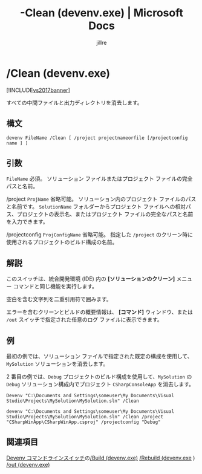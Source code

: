 ﻿---
title: -Clean (devenv.exe) | Microsoft Docs
ms.date: 11/15/2016
ms.prod: visual-studio-dev14
ms.technology: vs-ide-general
ms.topic: reference
helpviewer_keywords:
- builds [Team System], cleaning files
- clean Devenv switch
- /clean Devenv switch
- Devenv, /clean switch
ms.assetid: 79929dfd-22c9-4cec-a0d0-a16f15b8f7e4
caps.latest.revision: 15
author: jillre
ms.author: jillfra
manager: jillfra
ms.openlocfilehash: 043e9373f242523b7925a9ae775be6789f7cfc20
ms.sourcegitcommit: a8e8f4bd5d508da34bbe9f2d4d9fa94da0539de0
ms.translationtype: MTE95
ms.contentlocale: ja-JP
ms.lasthandoff: 10/19/2019
ms.locfileid: "72660885"
---
# <a name="clean-devenvexe"></a>/Clean (devenv.exe)
[!INCLUDE[vs2017banner](../../includes/vs2017banner.md)]

すべての中間ファイルと出力ディレクトリを消去します。

## <a name="syntax"></a>構文

```
devenv FileName /Clean [ /project projectnameorfile [/projectconfig name ] ]
```

## <a name="arguments"></a>引数
 `FileName` 必須。 ソリューション ファイルまたはプロジェクト ファイルの完全パスと名前。

 /project `ProjName` 省略可能。 ソリューション内のプロジェクト ファイルのパスと名前です。 `SolutionName` フォルダーからプロジェクト ファイルへの相対パス、プロジェクトの表示名、またはプロジェクト ファイルの完全なパスと名前を入力できます。

 /projectconfig `ProjConfigName` 省略可能。 指定した `/project` のクリーン時に使用されるプロジェクトのビルド構成の名前。

## <a name="remarks"></a>解説
 このスイッチは、統合開発環境 (IDE) 内の **[ソリューションのクリーン]** メニュー コマンドと同じ機能を実行します。

 空白を含む文字列を二重引用符で囲みます。

 エラーを含むクリーンとビルドの概要情報は、 **[コマンド]** ウィンドウ、または `/out` スイッチで指定された任意のログ ファイルに表示できます。

## <a name="example"></a>例
 最初の例では、ソリューション ファイルで指定された既定の構成を使用して、`MySolution` ソリューションを消去します。

 2 番目の例では、`Debug` プロジェクトのビルド構成を使用して、`MySolution` の `Debug` ソリューション構成内でプロジェクト `CSharpConsoleApp` を消去します。

```
Devenv "C:\Documents and Settings\someuser\My Documents\Visual Studio\Projects\MySolution\MySolution.sln" /Clean

devenv "C:\Documents and Settings\someuser\My Documents\Visual Studio\Projects\MySolution\MySolution.sln" /Clean /project "CSharpWinApp\CSharpWinApp.csproj" /projectconfig "Debug"
```

## <a name="see-also"></a>関連項目
 [Devenv コマンドラインスイッチ](../../ide/reference/devenv-command-line-switches.md)の[/Build (devenv.exe)](../../ide/reference/build-devenv-exe.md) [/Rebuild (devenv.exe](../../ide/reference/rebuild-devenv-exe.md) ) [/out (devenv.exe)](../../ide/reference/out-devenv-exe.md)
